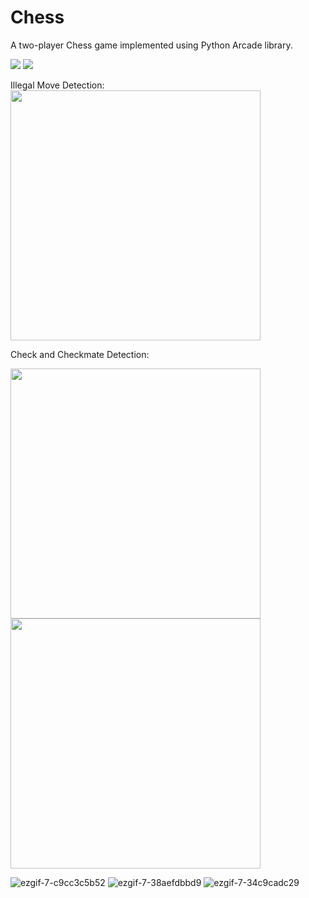 # Chess

A two-player Chess game implemented using Python Arcade library.

<img src="https://img.shields.io/badge/-Python-blue" /> <img src="https://img.shields.io/badge/-Arcade-green" /> 

Illegal Move Detection:
<img src="https://user-images.githubusercontent.com/68967290/147420327-05c5b151-0e15-408c-9db2-bfa9784fe539.gif" width="400" height="400" />

Check and Checkmate Detection:
<p float="left">
  <img src="https://user-images.githubusercontent.com/68967290/147420149-8c8063f9-e4ff-4a70-8f65-f84629b7878a.gif" width="400" height="400" />
  <img src="https://user-images.githubusercontent.com/68967290/147420221-dbfd08ae-cc55-4922-b069-df20c37b7f1b.gif" width="400" height="400" />
</p>

![ezgif-7-c9cc3c5b52](https://user-images.githubusercontent.com/68967290/147420149-8c8063f9-e4ff-4a70-8f65-f84629b7878a.gif)
![ezgif-7-38aefdbbd9](https://user-images.githubusercontent.com/68967290/147420221-dbfd08ae-cc55-4922-b069-df20c37b7f1b.gif)
![ezgif-7-34c9cadc29](https://user-images.githubusercontent.com/68967290/147420327-05c5b151-0e15-408c-9db2-bfa9784fe539.gif)
